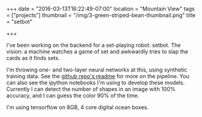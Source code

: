 +++
date = "2016-03-13T16:22:49-07:00"
location = "Mountain View"
tags = ["projects"]
thumbnail = "/img/3-green-striped-bean-thumbnail.png"
title = "setbot"

+++

I've been working on the backend for a set-playing robot: setbot.
The vision: a machine watches a game of set
and awkwardly tries to slap the cards as it finds sets.

<!--more-->

I'm throwing one- and two-layer neural networks at this,
using synthetic training data.
See the [github repo's readme](https://github.com/yosemitebandit/setbot)
for more on the pipeline.
You can also see the ipython notebooks I'm using to develop these models.
Currently I can detect the number of shapes in an image with 100% accuracy,
and I can guess the color 90% of the time.

I'm using tensorflow on 8GB, 4 core digital ocean boxes.
